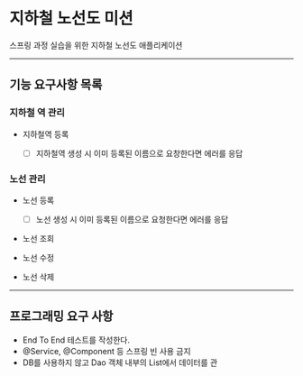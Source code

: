 # 지하철 노선도 미션
스프링 과정 실습을 위한 지하철 노선도 애플리케이션

---

## 기능 요구사항 목록

### 지하철 역 관리

- 지하철역 등록
  - [ ] 지하철역 생성 시 이미 등록된 이름으로 요창한다면 에러를 응답


### 노선 관리

- 노선 등록
  - [ ] 노선 생성 시 이미 등록된 이름으로 요청한다면 에러를 응답

- 노선 조회

- 노선 수정

- 노선 삭제

---

## 프로그래밍 요구 사항

- End To End 테스트를 작성한다.
- @Service, @Component 등 스프링 빈 사용 금지
- DB를 사용하지 않고 Dao 객체 내부의 List에서 데이터를 관
